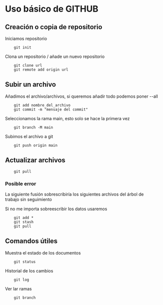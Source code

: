 # Uso básico de GITHUB

## Creación o copia de repositorio

Iniciamos repositorio
```console
    git init 
```

Clona un repositorio / añade un nuevo repositorio
```console 
    git clone url
    git remote add origin url

```

## Subir un archivo 

Añadimos el archivo/archivos, si queremos añadir todo podemos poner --all
```console
    git add nombre_del_archivo
    git commit -m "mensaje del commit"
```

Seleccionamos la rama main, esto solo se hace la primera vez
```console
    git branch -M main
```

Subimos el archivo a git
```console
    git push origin main
```

## Actualizar archivos

```console
    git pull
```

### Posible error

La siguiente fusión sobrescribiría los siguientes archivos del árbol de trabajo sin seguimiento

Si no me importa sobreescribir los datos usaremos
```console
    git add *
    git stash
    git pull
```

## Comandos útiles

Muestra el estado de los documentos
```console
    git status
```

Historial de los cambios
```console
    git log
```

Ver lar ramas
```console
    git branch
```